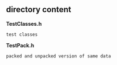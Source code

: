 ## directory content

**TestClasses.h**
```
test classes
```

**TestPack.h**
```
packed and unpacked version of same data
```
